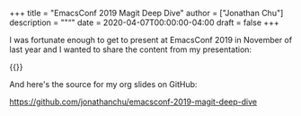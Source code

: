 +++
title = "EmacsConf 2019 Magit Deep Dive"
author = ["Jonathan Chu"]
description = "\"“"
date = 2020-04-07T00:00:00-04:00
draft = false
+++

I was fortunate enough to get to present at EmacsConf 2019 in November of last year and I wanted to share the content from my presentation:

{{<youtube vS7YNdl64gY>}}

And here's the source for my org slides on GitHub:

<https://github.com/jonathanchu/emacsconf-2019-magit-deep-dive>
